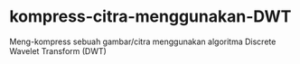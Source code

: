 # kompress-citra-menggunakan-DWT
 Meng-kompress sebuah gambar/citra menggunakan algoritma Discrete Wavelet Transform (DWT)
